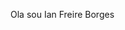 Ola sou Ian Freire Borges
<link rel="stylesheet" type='text/css' href="https://cdn.jsdelivr.net/gh/devicons/devicon@latest/devicon.min.css" /

<div>
  <img class="icon-size" src="https://cdn.jsdelivr.net/gh/devicons/devicon@latest/icons/javascript/javascript-original.svg width=40 height=40 />
</div>
